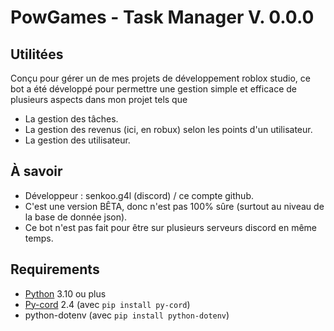 # PowGames - Task Manager V. 0.0.0

## Utilitées
Conçu pour gérer un de mes projets de développement roblox studio, ce bot a été développé pour permettre une gestion simple et efficace de plusieurs aspects dans mon projet tels que
- La gestion des tâches.
- La gestion des revenus (ici, en robux) selon les points d'un utilisateur.
- La gestion des utilisateur.

## À savoir
- Développeur : senkoo.g4l (discord) / ce compte github.
- C'est une version BÊTA, donc n'est pas 100% sûre (surtout au niveau de la base de donnée json).
- Ce bot n'est pas fait pour être sur plusieurs serveurs discord en même temps.

## Requirements
- [Python](https://www.python.org) 3.10 ou plus
- [Py-cord](https://pycord.dev/) 2.4 (avec `pip install py-cord`)
- python-dotenv (avec `pip install python-dotenv`)

